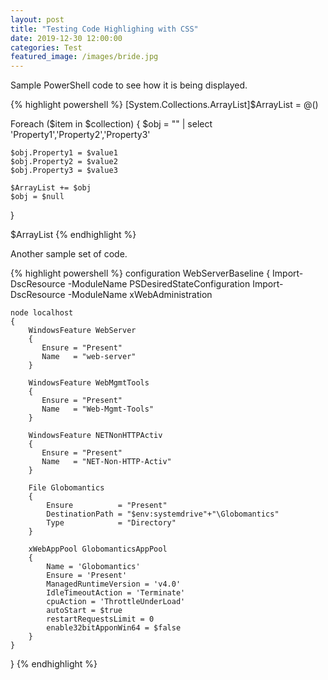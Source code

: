 ```yaml
---
layout: post
title: "Testing Code Highlighing with CSS"
date: 2019-12-30 12:00:00
categories: Test
featured_image: /images/bride.jpg
---
```


Sample PowerShell code to see how it is being displayed.

{% highlight powershell %}
[System.Collections.ArrayList]$ArrayList = @()

Foreach ($item in $collection)
{
	$obj = "" | select 'Property1','Property2','Property3'
	
	$obj.Property1 = $value1
	$obj.Property2 = $value2
	$obj.Property3 = $value3
	
	$ArrayList += $obj 
	$obj = $null
}

$ArrayList
{% endhighlight %}

Another sample set of code.

{% highlight powershell %}
configuration WebServerBaseline
{
    Import-DscResource -ModuleName PSDesiredStateConfiguration
    Import-DscResource -ModuleName xWebAdministration

    node localhost
    {
        WindowsFeature WebServer
        {
           Ensure = "Present"
           Name   = "web-server"
        }

        WindowsFeature WebMgmtTools
        {
           Ensure = "Present"
           Name   = "Web-Mgmt-Tools"
        }

        WindowsFeature NETNonHTTPActiv
        {
           Ensure = "Present"
           Name   = "NET-Non-HTTP-Activ"
        }

        File Globomantics
        {
            Ensure          = "Present"
            DestinationPath = "$env:systemdrive"+"\Globomantics"
            Type            = "Directory"
        }

        xWebAppPool GlobomanticsAppPool
        {
            Name = 'Globomantics'
            Ensure = 'Present'
            ManagedRuntimeVersion = 'v4.0'
            IdleTimeoutAction = 'Terminate'
            cpuAction = 'ThrottleUnderLoad'
            autoStart = $true
            restartRequestsLimit = 0
            enable32bitApponWin64 = $false
        }
    }
}
{% endhighlight %}